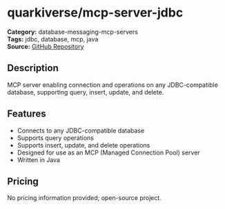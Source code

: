 # quarkiverse/mcp-server-jdbc

**Category:** database-messaging-mcp-servers  
**Tags:** jdbc, database, mcp, java  
**Source:** [GitHub Repository](https://github.com/quarkiverse/quarkus-mcp-servers/tree/main/jdbc)

## Description
MCP server enabling connection and operations on any JDBC-compatible database, supporting query, insert, update, and delete.

## Features
- Connects to any JDBC-compatible database
- Supports query operations
- Supports insert, update, and delete operations
- Designed for use as an MCP (Managed Connection Pool) server
- Written in Java

## Pricing
No pricing information provided; open-source project.
